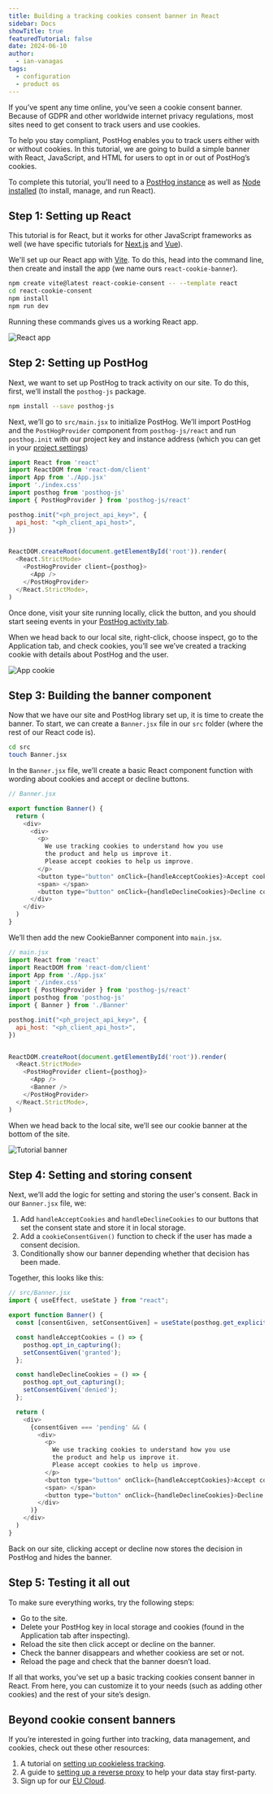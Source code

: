 ```yaml
---
title: Building a tracking cookies consent banner in React
sidebar: Docs
showTitle: true
featuredTutorial: false
date: 2024-06-10
author:
  - ian-vanagas
tags:
  - configuration
  - product os
---
```


If you’ve spent any time online, you’ve seen a cookie consent banner. Because of GDPR and other worldwide internet privacy regulations, most sites need to get consent to track users and use cookies. 


To help you stay compliant, PostHog enables you to track users either with or without cookies. In this tutorial, we are going to build a simple banner with React, JavaScript, and HTML for users to opt in or out of PostHog’s cookies.

To complete this tutorial, you’ll need to a [PostHog instance](https://us.posthog.com/signup) as well as [Node installed](https://nodejs.org/en/download/) (to install, manage, and run React).

## Step 1: Setting up React

This tutorial is for React, but it works for other JavaScript frameworks as well (we have specific tutorials for [Next.js](/tutorials/nextjs-cookie-banner) and [Vue](/tutorials/vue-cookie-banner)).

We'll set up our React app with [Vite](https://vitejs.dev/guide/). To do this, head into the command line, then create and install the app (we name ours `react-cookie-banner`).

```bash
npm create vite@latest react-cookie-consent -- --template react
cd react-cookie-consent
npm install
npm run dev
```

Running these commands gives us a working React app.

![React app](https://res.cloudinary.com/dmukukwp6/image/upload/react_7ecc5ce58c.png)

## Step 2: Setting up PostHog

Next, we want to set up PostHog to track activity on our site. To do this, first, we’ll install the `posthog-js` package.

```bash
npm install --save posthog-js
```

Next, we’ll go to `src/main.jsx` to initialize PostHog. We’ll import PostHog and the `PostHogProvider` component from `posthog-js/react` and run `posthog.init` with our project key and instance address (which you can get in your [project settings](https://us.posthog.com/settings/project))

```js
import React from 'react'
import ReactDOM from 'react-dom/client'
import App from './App.jsx'
import './index.css'
import posthog from 'posthog-js'
import { PostHogProvider } from 'posthog-js/react'

posthog.init("<ph_project_api_key>", {
  api_host: "<ph_client_api_host>",
})


ReactDOM.createRoot(document.getElementById('root')).render(
  <React.StrictMode>
    <PostHogProvider client={posthog}>
      <App />
    </PostHogProvider>
  </React.StrictMode>,
)

```

Once done, visit your site running locally, click the button, and you should start seeing events in your [PostHog activity tab](https://us.posthog.com/activity/explore).

<ProductScreenshot
    imageLight="https://res.cloudinary.com/dmukukwp6/image/upload/Clean_Shot_2024_07_10_at_14_54_53_2x_de2d28eea9.png" 
    imageDark="https://res.cloudinary.com/dmukukwp6/image/upload/Clean_Shot_2024_07_10_at_14_54_41_2x_13e7233065.png"
    alt="Events in PostHog" 
    classes="rounded"
/>

When we head back to our local site, right-click, choose inspect, go to the Application tab, and check cookies, you’ll see we’ve created a tracking cookie with details about PostHog and the user. 

![App cookie](https://res.cloudinary.com/dmukukwp6/image/upload/Clean_Shot_2024_07_10_at_14_59_04_2x_19bbe1f339.png)

## Step 3: Building the banner component

Now that we have our site and PostHog library set up, it is time to create the banner. To start, we can create a `Banner.jsx` file in our `src` folder (where the rest of our React code is).

```bash
cd src
touch Banner.jsx
```

In the `Banner.jsx` file, we’ll create a basic React component function with wording about cookies and accept or decline buttons.

```js
// Banner.jsx

export function Banner() {
  return (
    <div>
      <div>
        <p>
          We use tracking cookies to understand how you use 
          the product and help us improve it.
          Please accept cookies to help us improve.
        </p>
        <button type="button" onClick={handleAcceptCookies}>Accept cookies</button>
        <span> </span>
        <button type="button" onClick={handleDeclineCookies}>Decline cookies</button>
      </div>
    </div>
  )
}
```

We’ll then add the new CookieBanner component into `main.jsx`.

```js
// main.jsx
import React from 'react'
import ReactDOM from 'react-dom/client'
import App from './App.jsx'
import './index.css'
import { PostHogProvider } from 'posthog-js/react'
import posthog from 'posthog-js'
import { Banner } from './Banner'

posthog.init("<ph_project_api_key>", {
  api_host: "<ph_client_api_host>",
})


ReactDOM.createRoot(document.getElementById('root')).render(
  <React.StrictMode>
    <PostHogProvider client={posthog}>
      <App />
      <Banner />
    </PostHogProvider>
  </React.StrictMode>,
)

```

When we head back to the local site, we’ll see our cookie banner at the bottom of the site. 

![Tutorial banner](https://res.cloudinary.com/dmukukwp6/image/upload/Clean_Shot_2024_07_10_at_15_22_59_2x_33295f3f01.png)

## Step 4: Setting and storing consent

Next, we’ll add the logic for setting and storing the user's consent. Back in our `Banner.jsx` file, we:

1. Add `handleAcceptCookies` and `handleDeclineCookies` to our buttons that set the consent state and store it in local storage.
2. Add a `cookieConsentGiven()` function to check if the user has made a consent decision.
3. Conditionally show our banner depending whether that decision has been made.

Together, this looks like this:

```js
// src/Banner.jsx
import { useEffect, useState } from "react";

export function Banner() {
  const [consentGiven, setConsentGiven] = useState(posthog.get_explicit_consent_status());

  const handleAcceptCookies = () => {
    posthog.opt_in_capturing();
    setConsentGiven('granted');
  };

  const handleDeclineCookies = () => {
    posthog.opt_out_capturing();
    setConsentGiven('denied');
  };

  return (
    <div>
      {consentGiven === 'pending' && (
        <div>
          <p>
            We use tracking cookies to understand how you use 
            the product and help us improve it.
            Please accept cookies to help us improve.
          </p>
          <button type="button" onClick={handleAcceptCookies}>Accept cookies</button>
          <span> </span>
          <button type="button" onClick={handleDeclineCookies}>Decline cookies</button>
        </div>
      )}
    </div>
  )
}
```

Back on our site, clicking accept or decline now stores the decision in PostHog and hides the banner.

## Step 5: Testing it all out

To make sure everything works, try the following steps:

- Go to the site.
- Delete your PostHog key in local storage and cookies (found in the Application tab after inspecting).
- Reload the site then click accept or decline on the banner.
- Check the banner disappears and whether cookiess are set or not.
- Reload the page and check that the banner doesn’t load.

If all that works, you’ve set up a basic tracking cookies consent banner in React. From here, you can customize it to your needs (such as adding other cookies) and the rest of your site’s design.

## Beyond cookie consent banners

If you’re interested in going further into tracking, data management, and cookies, check out these other resources:

1. A tutorial on [setting up cookieless tracking](/tutorials/cookieless-tracking).
2. A guide to [setting up a reverse proxy](/docs/integrate/proxy) to help your data stay first-party.
3. Sign up for our [EU Cloud](https://eu.posthog.com/signup).

<NewsletterForm />